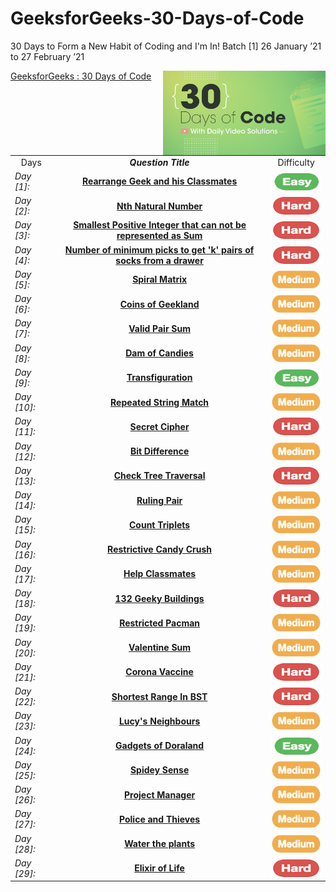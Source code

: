 # GeeksforGeeks-30-Days-of-Code
30 Days to Form a New Habit of Coding and I'm In! Batch [1] 26 January ’21 to 27 February ’21

<img align="right" src="https://github.com/guru-shreyansh/GeeksforGeeks-30-Days-of-Code/blob/main/!DOC!/30-Days-of-Code-By-GeeksforGeeks.png" alt="30DaysOfCodeWithGFG" height="135" width="260">

[GeeksforGeeks : 30 Days of Code](https://practice.geeksforgeeks.org/batch/30-days-of-code-1)
<br>
<!--
Day1:  <a href="https://github.com/guru-shreyansh/GeeksforGeeks-30-Days-of-Code/tree/main/Day%3C01%3E" target="_blank"><b>Rearrange Geek and his Classmates</b></a><img src="https://github.com/guru-shreyansh/GeeksforGeeks-30-Days-of-Code/blob/main/!DOC!/1.png" alt="Day [1]" height="45" width="90">
* **Day [1]** : [**Rearrange Geek and his Classmates**](https://github.com/guru-shreyansh/GeeksforGeeks-30-Days-of-Code/tree/main/Day%3C01%3E) <img src="https://github.com/guru-shreyansh/GeeksforGeeks-30-Days-of-Code/blob/main/!DOC!/isEasy.png" alt="Day [1]" height="25" width="75">
-->

<table align="center">

   <tr><td align="center">  Days  </td> <td align="center"><em><b>     Question Title    </td> <td align="center">  Difficulty  </td></tr>
    <tr><td><em>Day [1]: </td><td align="center"><a href="https://github.com/guru-shreyansh/GeeksforGeeks-30-Days-of-Code/tree/main/Day%3C01%3E" target="_blank">
    <b>Rearrange Geek and his Classmates</b>    </a></td> <td align="center"><img src="https://github.com/guru-shreyansh/GeeksforGeeks-30-Days-of-Code/blob/main/!DOC!/isEasy.png"        alt="Day [1]" height="30" width="90" align="center"></td></tr>
    <tr><td><em>Day [2]: </td><td align="center"><a href="https://github.com/guru-shreyansh/GeeksforGeeks-30-Days-of-Code/tree/main/Day%3C02%3E" target="_blank">
    <b>Nth Natural Number</b>    </a></td> <td align="center"><img src="https://github.com/guru-shreyansh/GeeksforGeeks-30-Days-of-Code/blob/main/!DOC!/isHard.png"                        alt="Day [2]" height="30" width="90" align="center"></td></tr>
    <tr><td><em>Day [3]: </td><td align="center"><a href="https://github.com/guru-shreyansh/GeeksforGeeks-30-Days-of-Code/tree/main/Day%3C03%3E" target="_blank">
    <b>Smallest Positive Integer that can not be represented as Sum</b>    </a></td> <td align="center">
       <img src="https://github.com/guru-shreyansh/GeeksforGeeks-30-Days-of-Code/blob/main/!DOC!/isHard.png" alt="Day [3]" height="30" width="90" align="center"></td></tr>
    <tr><td><em>Day [4]: </td><td align="center"><a href="https://github.com/guru-shreyansh/GeeksforGeeks-30-Days-of-Code/tree/main/Day%3C04%3E" target="_blank">
    <b>Number of minimum picks to get 'k' pairs of socks from a drawer</b>    </a></td> <td align="center">
       <img src="https://github.com/guru-shreyansh/GeeksforGeeks-30-Days-of-Code/blob/main/!DOC!/isHard.png" alt="Day [4]" height="30" width="90" align="center"></td></tr>
    <tr><td><em>Day [5]: </td><td align="center"><a href="https://github.com/guru-shreyansh/GeeksforGeeks-30-Days-of-Code/tree/main/Day%3C05%3E" target="_blank">
    <b>Spiral Matrix</b>    </a></td> <td align="center">
       <img src="https://github.com/guru-shreyansh/GeeksforGeeks-30-Days-of-Code/blob/main/!DOC!/isMedium.png" alt="Day [5]" height="30" width="90" align="center"></td></tr>
    <tr><td><em>Day [6]: </td><td align="center"><a href="https://github.com/guru-shreyansh/GeeksforGeeks-30-Days-of-Code/tree/main/Day%3C06%3E" target="_blank">
    <b>Coins of Geekland</b>    </a></td> <td align="center">
       <img src="https://github.com/guru-shreyansh/GeeksforGeeks-30-Days-of-Code/blob/main/!DOC!/isMedium.png" alt="Day [6]" height="30" width="90" align="center"></td></tr>
    <tr><td><em>Day [7]: </td><td align="center"><a href="https://github.com/guru-shreyansh/GeeksforGeeks-30-Days-of-Code/tree/main/Day%3C07%3E" target="_blank">
    <b>Valid Pair Sum</b>    </a></td> <td align="center">
       <img src="https://github.com/guru-shreyansh/GeeksforGeeks-30-Days-of-Code/blob/main/!DOC!/isMedium.png" alt="Day [7]" height="30" width="90" align="center"></td></tr>
    <tr><td><em>Day [8]: </td><td align="center"><a href="https://github.com/guru-shreyansh/GeeksforGeeks-30-Days-of-Code/tree/main/Day%3C08%3E" target="_blank">
    <b>Dam of Candies</b>    </a></td> <td align="center">
       <img src="https://github.com/guru-shreyansh/GeeksforGeeks-30-Days-of-Code/blob/main/!DOC!/isMedium.png" alt="Day [8]" height="30" width="90" align="center"></td></tr>
    <tr><td><em>Day [9]: </td><td align="center"><a href="https://github.com/guru-shreyansh/GeeksforGeeks-30-Days-of-Code/tree/main/Day%3C09%3E" target="_blank">
    <b>Transfiguration</b>    </a></td> <td align="center">
       <img src="https://github.com/guru-shreyansh/GeeksforGeeks-30-Days-of-Code/blob/main/!DOC!/isEasy.png" alt="Day [9]" height="30" width="90" align="center"></td></tr>
    <tr><td><em>Day [10]: </td><td align="center"><a href="https://github.com/guru-shreyansh/GeeksforGeeks-30-Days-of-Code/tree/main/Day%3C10%3E" target="_blank">
    <b>Repeated String Match</b>    </a></td> <td align="center">
       <img src="https://github.com/guru-shreyansh/GeeksforGeeks-30-Days-of-Code/blob/main/!DOC!/isMedium.png" alt="Day [10]" height="30" width="90" align="center"></td></tr>
    <tr><td><em>Day [11]: </td><td align="center"><a href="https://github.com/guru-shreyansh/GeeksforGeeks-30-Days-of-Code/tree/main/Day%3C11%3E" target="_blank">
    <b>Secret Cipher</b>    </a></td> <td align="center">
       <img src="https://github.com/guru-shreyansh/GeeksforGeeks-30-Days-of-Code/blob/main/!DOC!/isHard.png" alt="Day [11]" height="30" width="90" align="center"></td></tr>
    <tr><td><em>Day [12]: </td><td align="center"><a href="https://github.com/guru-shreyansh/GeeksforGeeks-30-Days-of-Code/tree/main/Day%3C12%3E" target="_blank">
    <b>Bit Difference</b>    </a></td> <td align="center">
       <img src="https://github.com/guru-shreyansh/GeeksforGeeks-30-Days-of-Code/blob/main/!DOC!/isMedium.png" alt="Day [12]" height="30" width="90" align="center"></td></tr>
    <tr><td><em>Day [13]: </td><td align="center"><a href="https://github.com/guru-shreyansh/GeeksforGeeks-30-Days-of-Code/tree/main/Day%3C13%3E" target="_blank">
    <b>Check Tree Traversal</b>    </a></td> <td align="center">
       <img src="https://github.com/guru-shreyansh/GeeksforGeeks-30-Days-of-Code/blob/main/!DOC!/isHard.png" alt="Day [13]" height="30" width="90" align="center"></td></tr>
    <tr><td><em>Day [14]: </td><td align="center"><a href="https://github.com/guru-shreyansh/GeeksforGeeks-30-Days-of-Code/tree/main/Day%3C14%3E" target="_blank">
    <b>Ruling Pair</b>    </a></td> <td align="center">
       <img src="https://github.com/guru-shreyansh/GeeksforGeeks-30-Days-of-Code/blob/main/!DOC!/isMedium.png" alt="Day [14]" height="30" width="90" align="center"></td></tr>
    <tr><td><em>Day [15]: </td><td align="center"><a href="https://github.com/guru-shreyansh/GeeksforGeeks-30-Days-of-Code/tree/main/Day%3C15%3E" target="_blank">
    <b>Count Triplets</b>    </a></td> <td align="center">
       <img src="https://github.com/guru-shreyansh/GeeksforGeeks-30-Days-of-Code/blob/main/!DOC!/isMedium.png" alt="Day [15]" height="30" width="90" align="center"></td></tr>
    <tr><td><em>Day [16]: </td><td align="center"><a href="https://github.com/guru-shreyansh/GeeksforGeeks-30-Days-of-Code/tree/main/Day%3C16%3E" target="_blank">
    <b>Restrictive Candy Crush</b>    </a></td> <td align="center">
       <img src="https://github.com/guru-shreyansh/GeeksforGeeks-30-Days-of-Code/blob/main/!DOC!/isMedium.png" alt="Day [16]" height="30" width="90" align="center"></td></tr>
    <tr><td><em>Day [17]: </td><td align="center"><a href="https://github.com/guru-shreyansh/GeeksforGeeks-30-Days-of-Code/tree/main/Day%3C17%3E" target="_blank">
    <b>Help Classmates</b>    </a></td> <td align="center">
       <img src="https://github.com/guru-shreyansh/GeeksforGeeks-30-Days-of-Code/blob/main/!DOC!/isMedium.png" alt="Day [17]" height="30" width="90" align="center"></td></tr>
    <tr><td><em>Day [18]: </td><td align="center"><a href="https://github.com/guru-shreyansh/GeeksforGeeks-30-Days-of-Code/tree/main/Day%3C18%3E" target="_blank">
    <b>132 Geeky Buildings</b>    </a></td> <td align="center">
       <img src="https://github.com/guru-shreyansh/GeeksforGeeks-30-Days-of-Code/blob/main/!DOC!/isHard.png" alt="Day [18]" height="30" width="90" align="center"></td></tr>
    <tr><td><em>Day [19]: </td><td align="center"><a href="https://github.com/guru-shreyansh/GeeksforGeeks-30-Days-of-Code/tree/main/Day%3C19%3E" target="_blank">
    <b>Restricted Pacman</b>    </a></td> <td align="center">
       <img src="https://github.com/guru-shreyansh/GeeksforGeeks-30-Days-of-Code/blob/main/!DOC!/isMedium.png" alt="Day [19]" height="30" width="90" align="center"></td></tr>
    <tr><td><em>Day [20]: </td><td align="center"><a href="https://github.com/guru-shreyansh/GeeksforGeeks-30-Days-of-Code/tree/main/Day%3C20%3E" target="_blank">
    <b>Valentine Sum</b>    </a></td> <td align="center">
       <img src="https://github.com/guru-shreyansh/GeeksforGeeks-30-Days-of-Code/blob/main/!DOC!/isMedium.png" alt="Day [20]" height="30" width="90" align="center"></td></tr>
    <tr><td><em>Day [21]: </td><td align="center"><a href="https://github.com/guru-shreyansh/GeeksforGeeks-30-Days-of-Code/tree/main/Day%3C21%3E" target="_blank">
    <b>Corona Vaccine</b>    </a></td> <td align="center">
       <img src="https://github.com/guru-shreyansh/GeeksforGeeks-30-Days-of-Code/blob/main/!DOC!/isHard.png" alt="Day [21]" height="30" width="90" align="center"></td></tr>
    <tr><td><em>Day [22]: </td><td align="center"><a href="https://github.com/guru-shreyansh/GeeksforGeeks-30-Days-of-Code/tree/main/Day%3C22%3E" target="_blank">
    <b>Shortest Range In BST</b>    </a></td> <td align="center">
       <img src="https://github.com/guru-shreyansh/GeeksforGeeks-30-Days-of-Code/blob/main/!DOC!/isHard.png" alt="Day [22]" height="30" width="90" align="center"></td></tr>
    <tr><td><em>Day [23]: </td><td align="center"><a href="https://github.com/guru-shreyansh/GeeksforGeeks-30-Days-of-Code/tree/main/Day%3C23%3E" target="_blank">
    <b>Lucy's Neighbours</b>    </a></td> <td align="center">
       <img src="https://github.com/guru-shreyansh/GeeksforGeeks-30-Days-of-Code/blob/main/!DOC!/isMedium.png" alt="Day [23]" height="30" width="90" align="center"></td></tr>
    <tr><td><em>Day [24]: </td><td align="center"><a href="https://github.com/guru-shreyansh/GeeksforGeeks-30-Days-of-Code/tree/main/Day%3C24%3E" target="_blank">
    <b>Gadgets of Doraland</b>    </a></td> <td align="center">
       <img src="https://github.com/guru-shreyansh/GeeksforGeeks-30-Days-of-Code/blob/main/!DOC!/isEasy.png" alt="Day [24]" height="30" width="90" align="center"></td></tr>
    <tr><td><em>Day [25]: </td><td align="center"><a href="https://github.com/guru-shreyansh/GeeksforGeeks-30-Days-of-Code/tree/main/Day%3C25%3E" target="_blank">
    <b>Spidey Sense</b>    </a></td> <td align="center">
       <img src="https://github.com/guru-shreyansh/GeeksforGeeks-30-Days-of-Code/blob/main/!DOC!/isMedium.png" alt="Day [25]" height="30" width="90" align="center"></td></tr>
    <tr><td><em>Day [26]: </td><td align="center"><a href="https://github.com/guru-shreyansh/GeeksforGeeks-30-Days-of-Code/tree/main/Day%3C26%3E" target="_blank">
    <b>Project Manager</b>    </a></td> <td align="center">
       <img src="https://github.com/guru-shreyansh/GeeksforGeeks-30-Days-of-Code/blob/main/!DOC!/isMedium.png" alt="Day [26]" height="30" width="90" align="center"></td></tr>
    <tr><td><em>Day [27]: </td><td align="center"><a href="https://github.com/guru-shreyansh/GeeksforGeeks-30-Days-of-Code/tree/main/Day%3C27%3E" target="_blank">
    <b>Police and Thieves</b>    </a></td> <td align="center">
       <img src="https://github.com/guru-shreyansh/GeeksforGeeks-30-Days-of-Code/blob/main/!DOC!/isMedium.png" alt="Day [27]" height="30" width="90" align="center"></td></tr>
    <tr><td><em>Day [28]: </td><td align="center"><a href="https://github.com/guru-shreyansh/GeeksforGeeks-30-Days-of-Code/tree/main/Day%3C28%3E" target="_blank">
    <b>Water the plants</b>    </a></td> <td align="center">
       <img src="https://github.com/guru-shreyansh/GeeksforGeeks-30-Days-of-Code/blob/main/!DOC!/isMedium.png" alt="Day [29]" height="30" width="90" align="center"></td></tr>
    <tr><td><em>Day [29]: </td><td align="center"><a href="https://github.com/guru-shreyansh/GeeksforGeeks-30-Days-of-Code/tree/main/Day%3C29%3E" target="_blank">
    <b>Elixir of Life</b>    </a></td> <td align="center">
       <img src="https://github.com/guru-shreyansh/GeeksforGeeks-30-Days-of-Code/blob/main/!DOC!/isHard.png" alt="Day [29]" height="30" width="90" align="center"></td></tr>
    
</table>
